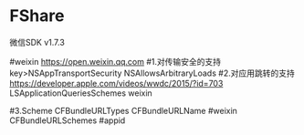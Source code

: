 # FShare
微信SDK v1.7.3

#weixin https://open.weixin.qq.com
#1.对传输安全的支持
key>NSAppTransportSecurity</key>
<dict>
<key>NSAllowsArbitraryLoads</key>
</true>
</dict>
#2.对应用跳转的支持 https://developer.apple.com/videos/wwdc/2015/?id=703
<key>LSApplicationQueriesSchemes</key>
<array>
<string>weixin</string>
</array>

#3.Scheme
<key>CFBundleURLTypes</key>
<array>
<dict>
<key>CFBundleURLName</key>
#<string>weixin</string>
<key>CFBundleURLSchemes</key>
<array>
#<string>appid</string>
</array>
</dict>
</array>